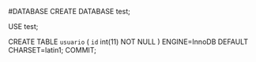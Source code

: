#DATABASE
CREATE DATABASE test;

USE test;

CREATE TABLE `usuario` (
  `id` int(11) NOT NULL
) ENGINE=InnoDB DEFAULT CHARSET=latin1;
COMMIT;
